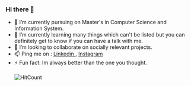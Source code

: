 ### Hi there 👋

<!--
**Anjana97/Anjana97** is a ✨ _special_ ✨ repository because its `README.md` (this file) appears on your GitHub profile.


Here are some ideas to get you started: -->

- 🔭 I’m currently pursuing on Master's in Computer Science and Information System.
- 🌱 I’m currently learning many things which can't be listed but you can definitely get to know if you can have a talk with me.
- 👯 I’m looking to collaborate on socially relevant projects.
- 📫 Ping me on :   <a href= "www.linkedin.com/in/anjanageorge97"> Linkedin </a> , 
<a href="https://www.instagram.com/__anjana_george__/?hl=en"> Instagram </a>
- ⚡ Fun fact: Im always better than the one you thought.
\
\
![HitCount](http://hits.dwyl.com/Anjana97/Anjana97.svg)
